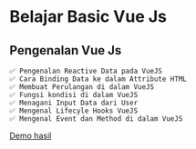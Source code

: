 # Belajar Basic Vue Js

## Pengenalan Vue Js

    ✅ Pengenalan Reactive Data pada VueJS
    ✅ Cara Binding Data ke dalam Attribute HTML
    ✅ Membuat Perulangan di dalam VueJS
    ✅ Fungsi kondisi di dalam VueJS
    ✅ Menagani Input Data dari User
    ✅ Mengenal Lifecyle Hooks VueJS
    ✅ Mengenal Event dan Method di dalam VueJS

[Demo hasil](https://anjastabuni.github.io/belajar1-v2.js-2023/api/)
